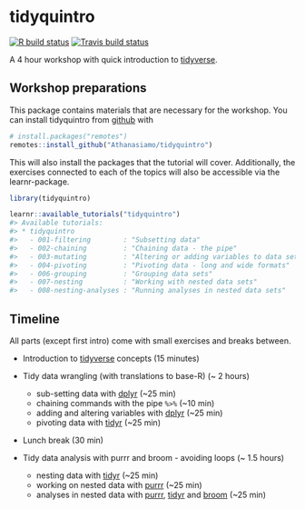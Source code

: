 
<!-- README.md is generated from README.Rmd. Please edit that file -->

# tidyquintro

<!-- badges: start -->

[![R build
status](https://github.com/Athanasiamo/tidyquintro/workflows/R-CMD-check/badge.svg)](https://github.com/Athanasiamo/tidyquintro/actions)
[![Travis build
status](https://travis-ci.com/Athanasiamo/tidyquintro.svg?branch=master)](https://travis-ci.com/Athanasiamo/tidyquintro)
<!-- badges: end -->

A 4 hour workshop with quick introduction to
[tidyverse](https://www.tidyverse.org/).

## Workshop preparations

This package contains materials that are necessary for the workshop. You
can install tidyquintro from [github]() with

``` r
# install.packages("remotes")
remotes::install_github("Athanasiamo/tidyquintro")
```

This will also install the packages that the tutorial will cover.
Additionally, the exercises connected to each of the topics will also be
accessible via the learnr-package.

``` r
library(tidyquintro)
```

``` r
learnr::available_tutorials("tidyquintro")
#> Available tutorials:
#> * tidyquintro
#>   - 001-filtering        : "Subsetting data"
#>   - 002-chaining         : "Chaining data - the pipe"
#>   - 003-mutating         : "Altering or adding variables to data sets"
#>   - 004-pivoting         : "Pivoting data - long and wide formats"
#>   - 006-grouping         : "Grouping data sets"
#>   - 007-nesting          : "Working with nested data sets"
#>   - 008-nesting-analyses : "Running analyses in nested data sets"
```

## Timeline

All parts (except first intro) come with small exercises and breaks
between.

  - Introduction to [tidyverse](https://www.tidyverse.org/) concepts (15
    minutes)

  - Tidy data wrangling (with translations to base-R) (\~ 2 hours)
    
      - sub-setting data with [dplyr](https://dplyr.tidyverse.org/)
        (\~25 min)  
      - chaining commands with the pipe `%>%` (\~10 min)  
      - adding and altering variables with
        [dplyr](https://dplyr.tidyverse.org/) (\~25 min)  
      - pivoting data with [tidyr](https://tidyr.tidyverse.org/) (\~25
        min)

  - Lunch break (30 min)

  - Tidy data analysis with purrr and broom - avoiding loops (\~ 1.5
    hours)
    
      - nesting data with [tidyr](https://tidyr.tidyverse.org/) (\~25
        min)  
      - working on nested data with
        [purrr](https://purrr.tidyverse.org/) (\~25 min)  
      - analyses in nested data with
        [purrr](https://purrr.tidyverse.org/),
        [tidyr](https://tidyr.tidyverse.org/) and
        [broom](https://github.com/tidymodels/broom) (\~25 min)
